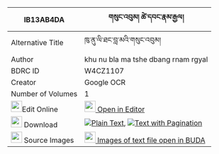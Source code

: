 |IB13AB4DA|གསུང་འབུམ། ཚེ་དབང་རྣམ་རྒྱལ། 
| --- | --- 
|Alternative Title |ཁུ་ནུ་ལི་ཐང་བླ་མའི་གསུང་འབུམ།
|Author| khu nu bla ma tshe dbang rnam rgyal
|BDRC ID | W4CZ1107
|Creator | Google OCR
|Number of Volumes| 1
|<img width="25" src="https://img.icons8.com/color/25/000000/edit-property.png">Edit Online| [<img width="25" src="https://avatars.githubusercontent.com/u/45091458?s=200&v=4"> Open in Editor](http://editor.openpecha.org/IB13AB4DA)
|<img width="25" src="https://img.icons8.com/fluent/48/000000/download-2.png"/>  Download | [![](https://img.icons8.com/color/20/000000/txt.png)Plain Text](https://github.com/Openpecha/IB13AB4DA/releases/download/v1/sungbum_tsewang_namgyal_plain_IB13AB4DA.zip), [![](https://img.icons8.com/color/20/000000/txt.png)Text with Pagination](https://github.com/Openpecha/IB13AB4DA/releases/download/v1/sungbum_tsewang_namgyal_pages_IB13AB4DA.zip)
|<img width="25" src="https://img.icons8.com/plasticine/100/000000/pictures-folder.png"/>  Source Images | [<img width="25" src="https://library.bdrc.io/icons/BUDA-small.svg"> Images of text file open in BUDA](https://library.bdrc.io/show/bdr:W4CZ1107)